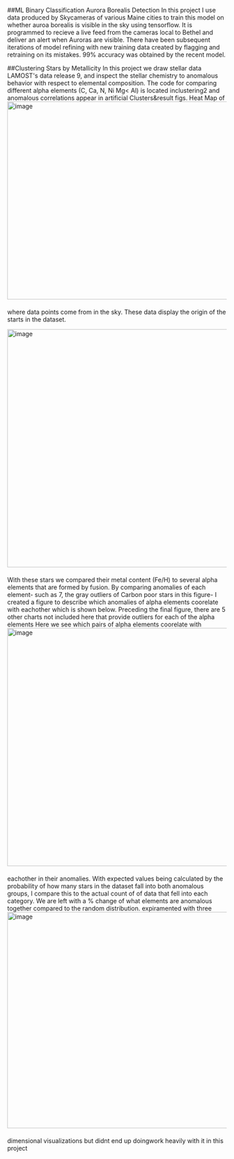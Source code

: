 ##ML Binary Classification Aurora Borealis Detection
In this project I use data produced by Skycameras of  various Maine cities to train this model on whether auroa borealis is visible in the sky using tensorflow. It is programmed to recieve a live feed from the cameras local to Bethel and deliver an alert when Auroras are visible. There have been subsequent iterations of model refining with new training data created by flagging and retraining on its mistakes. 99% accuracy was obtained by the recent model.


##Clustering Stars by Metallicity
In this project we draw stellar data LAMOST's data release 9, and inspect the stellar chemistry to anomalous behavior with respect to elemental composition. The code for comparing different alpha elements (C, Ca, N, Ni Mg< Al) is located inclustering2 and anomalous correlations appear in artificial Clusters&result figs.
<img src="https://github.com/user-attachments/assets/f82e552d-1c23-4a69-86aa-da1c7663a672" alt="image" width="571" height="453" style="float: right; margin-left: 20px; margin-bottom: 20px;">
Heat Map of where data points come from in the sky. These data display the origin of the starts in the dataset.

<img src="https://github.com/user-attachments/assets/1e48ce8d-b75c-4b6c-ab2e-ef915842c11b" alt="image" width="703" height="545" style="float: right; margin-left: 20px; margin-bottom: 20px;">
With these stars we compared their metal content (Fe/H) to several alpha elements that are formed by fusion. By comparing anomalies of each element- such as 7, the gray outliers of Carbon poor stars in this figure- I created a figure to describe which anomalies of alpha elements coorelate with eachother which is shown below. Preceding the final figure, there are 5 other charts not included here that provide outliers for each of the alpha elements

<img src="https://github.com/user-attachments/assets/9dd7fdf2-9861-49a9-8ac6-d642a4033143" alt="image" width="870" height="545" style="float: right; margin-left: 20px; margin-bottom: 20px;">
Here we see which pairs of alpha elements coorelate with eachother in their anomalies. With expected values being calculated by the probability of how many stars in the dataset fall into both anomalous groups, I compare this to the actual count of of data that fell into each category. We are left with a % change of what elements are anomalous together compared to the random distribution.

<img src="https://github.com/user-attachments/assets/bbb419ce-0b81-450f-b4bd-d8368a8d397e" alt="image" width="1072" height="495" style="float: right; margin-left: 20px; margin-bottom: 20px;">
expiramented with three dimensional visualizations but didnt end up doingwork heavily with it in this project
